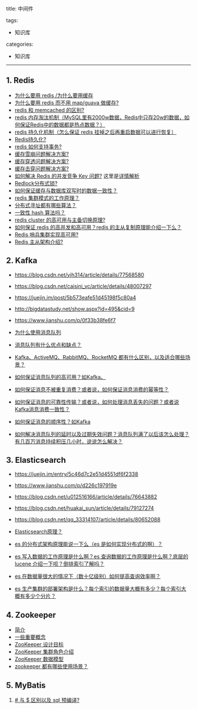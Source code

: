 title: 中间件

tags:
  - 知识库

categories:
  - 知识库

---
## 1. Redis
- [为什么要用 redis /为什么要用缓存](https://github.com/mnan2c/JavaGuide/blob/master/docs/database/Redis/Redis.md#%E4%B8%BA%E4%BB%80%E4%B9%88%E8%A6%81%E7%94%A8-redis-%E4%B8%BA%E4%BB%80%E4%B9%88%E8%A6%81%E7%94%A8%E7%BC%93%E5%AD%98)
- [为什么要用 redis 而不用 map/guava 做缓存?
](https://github.com/mnan2c/JavaGuide/blob/master/docs/database/Redis/Redis.md#%E4%B8%BA%E4%BB%80%E4%B9%88%E8%A6%81%E7%94%A8-redis-%E8%80%8C%E4%B8%8D%E7%94%A8-mapguava-%E5%81%9A%E7%BC%93%E5%AD%98)
- [redis 和 memcached 的区别?](https://github.com/mnan2c/JavaGuide/blob/master/docs/database/Redis/Redis.md#redis-%E5%92%8C-memcached-%E7%9A%84%E5%8C%BA%E5%88%AB)
- [redis 内存淘汰机制（MySQL里有2000w数据，Redis中只存20w的数据，如何保证Redis中的数据都是热点数据？）](https://github.com/mnan2c/JavaGuide/blob/master/docs/database/Redis/Redis.md#redis-%E5%86%85%E5%AD%98%E6%B7%98%E6%B1%B0%E6%9C%BA%E5%88%B6%EF%BC%88mysql%E9%87%8C%E6%9C%892000w%E6%95%B0%E6%8D%AE%EF%BC%8Credis%E4%B8%AD%E5%8F%AA%E5%AD%9820w%E7%9A%84%E6%95%B0%E6%8D%AE%EF%BC%8C%E5%A6%82%E4%BD%95%E4%BF%9D%E8%AF%81redis%E4%B8%AD%E7%9A%84%E6%95%B0%E6%8D%AE%E9%83%BD%E6%98%AF%E7%83%AD%E7%82%B9%E6%95%B0%E6%8D%AE%EF%BC%9F%EF%BC%89)
- [redis 持久化机制（怎么保证 redis 挂掉之后再重启数据可以进行恢复）](https://github.com/mnan2c/JavaGuide/blob/master/docs/database/Redis/Redis.md#redis-%E6%8C%81%E4%B9%85%E5%8C%96%E6%9C%BA%E5%88%B6%E6%80%8E%E4%B9%88%E4%BF%9D%E8%AF%81-redis-%E6%8C%82%E6%8E%89%E4%B9%8B%E5%90%8E%E5%86%8D%E9%87%8D%E5%90%AF%E6%95%B0%E6%8D%AE%E5%8F%AF%E4%BB%A5%E8%BF%9B%E8%A1%8C%E6%81%A2%E5%A4%8D)
- [Redis持久化?](https://github.com/mnan2c/JavaGuide/blob/master/docs/database/Redis/Redis%E6%8C%81%E4%B9%85%E5%8C%96.md)
- [redis 如何支持事务?](https://github.com/mnan2c/JavaGuide/blob/master/docs/database/Redis/Redis.md#redis-%E4%BA%8B%E5%8A%A1)
- [缓存雪崩问题解决方案?](https://github.com/doocs/advanced-java/blob/master/docs/high-concurrency/redis-caching-avalanche-and-caching-penetration.md#%E7%BC%93%E5%AD%98%E9%9B%AA%E5%B4%A9)
- [缓存穿透问题解决方案?](https://github.com/doocs/advanced-java/blob/master/docs/high-concurrency/redis-caching-avalanche-and-caching-penetration.md#%E7%BC%93%E5%AD%98%E7%A9%BF%E9%80%8F)
- [缓存击穿问题解决方案?](https://github.com/doocs/advanced-java/blob/master/docs/high-concurrency/redis-caching-avalanche-and-caching-penetration.md#%E7%BC%93%E5%AD%98%E5%87%BB%E7%A9%BF)
- [如何解决 Redis 的并发竞争 Key 问题?](https://github.com/doocs/advanced-java/blob/master/docs/high-concurrency/redis-cas.md#%E9%9D%A2%E8%AF%95%E9%A2%98)  这里是[详情解析](https://www.jianshu.com/p/8bddd381de06)
- [Redlock分布式锁?](https://github.com/mnan2c/JavaGuide/blob/master/docs/database/Redis/Redlock%E5%88%86%E5%B8%83%E5%BC%8F%E9%94%81.md)
- [如何保证缓存与数据库双写时的数据一致性？](https://github.com/mnan2c/JavaGuide/blob/master/docs/database/Redis/Redis.md#%E5%A6%82%E4%BD%95%E4%BF%9D%E8%AF%81%E7%BC%93%E5%AD%98%E4%B8%8E%E6%95%B0%E6%8D%AE%E5%BA%93%E5%8F%8C%E5%86%99%E6%97%B6%E7%9A%84%E6%95%B0%E6%8D%AE%E4%B8%80%E8%87%B4%E6%80%A7%EF%BC%9F)
- [redis 集群模式的工作原理？](https://github.com/doocs/advanced-java/blob/master/docs/high-concurrency/redis-cluster.md#redis-cluster-%E4%BB%8B%E7%BB%8D)
- [分布式寻址都有哪些算法？](https://github.com/doocs/advanced-java/blob/master/docs/high-concurrency/redis-cluster.md#%E5%88%86%E5%B8%83%E5%BC%8F%E5%AF%BB%E5%9D%80%E7%AE%97%E6%B3%95)
- [一致性 hash 算法吗？](https://github.com/doocs/advanced-java/blob/master/docs/high-concurrency/redis-cluster.md#%E4%B8%80%E8%87%B4%E6%80%A7-hash-%E7%AE%97%E6%B3%95)
- [redis cluster 的高可用与主备切换原理?](https://github.com/doocs/advanced-java/blob/master/docs/high-concurrency/redis-cluster.md#redis-cluster-%E7%9A%84%E9%AB%98%E5%8F%AF%E7%94%A8%E4%B8%8E%E4%B8%BB%E5%A4%87%E5%88%87%E6%8D%A2%E5%8E%9F%E7%90%86)
- [如何保证 redis 的高并发和高可用？redis 的主从复制原理能介绍一下么？](https://github.com/doocs/advanced-java/blob/master/docs/high-concurrency/how-to-ensure-high-concurrency-and-high-availability-of-redis.md)
- [Redis 哨兵集群实现高可用?](https://github.com/doocs/advanced-java/blob/master/docs/high-concurrency/redis-sentinel.md#redis-%E5%93%A8%E5%85%B5%E9%9B%86%E7%BE%A4%E5%AE%9E%E7%8E%B0%E9%AB%98%E5%8F%AF%E7%94%A8)
- [Redis 主从架构介绍?](https://github.com/doocs/advanced-java/blob/master/docs/high-concurrency/redis-master-slave.md)



## 2. Kafka
- https://blog.csdn.net/yjh314/article/details/77568580
- https://blog.csdn.net/caisini_vc/article/details/48007297
- https://juejin.im/post/5b573eafe51d45198f5c80a4
- http://bigdatastudy.net/show.aspx?id=495&cid=9
- https://www.jianshu.com/p/0f33b38fe6f7


- [为什么使用消息队列](https://github.com/doocs/advanced-java/blob/master/docs/high-concurrency/why-mq.md#%E4%B8%BA%E4%BB%80%E4%B9%88%E4%BD%BF%E7%94%A8%E6%B6%88%E6%81%AF%E9%98%9F%E5%88%97)
- [消息队列有什么优点和缺点？](https://github.com/doocs/advanced-java/blob/master/docs/high-concurrency/why-mq.md#%E6%B6%88%E6%81%AF%E9%98%9F%E5%88%97%E6%9C%89%E4%BB%80%E4%B9%88%E4%BC%98%E7%BC%BA%E7%82%B9)
- [Kafka、ActiveMQ、RabbitMQ、RocketMQ 都有什么区别，以及适合哪些场景？](https://github.com/doocs/advanced-java/blob/master/docs/high-concurrency/why-mq.md#kafkaactivemqrabbitmqrocketmq-%E6%9C%89%E4%BB%80%E4%B9%88%E4%BC%98%E7%BC%BA%E7%82%B9)
- [如何保证消息队列的高可用？如Kafka。](https://github.com/doocs/advanced-java/blob/master/docs/high-concurrency/how-to-ensure-high-availability-of-message-queues.md#kafka-%E7%9A%84%E9%AB%98%E5%8F%AF%E7%94%A8%E6%80%A7)
- [如何保证消息不被重复消费？或者说，如何保证消息消费的幂等性？](https://github.com/doocs/advanced-java/blob/master/docs/high-concurrency/how-to-ensure-that-messages-are-not-repeatedly-consumed.md#%E9%9D%A2%E8%AF%95%E9%A2%98)
- [如何保证消息的可靠性传输？或者说，如何处理消息丢失的问题？或者说Kafka消息消费一致性？](https://github.com/doocs/advanced-java/blob/master/docs/high-concurrency/how-to-ensure-the-reliable-transmission-of-messages.md#kafka)
- [如何保证消息的顺序性？如Kafka](https://github.com/doocs/advanced-java/blob/master/docs/high-concurrency/how-to-ensure-the-order-of-messages.md#kafka)
- [如何解决消息队列的延时以及过期失效问题？消息队列满了以后该怎么处理？有几百万消息持续积压几小时，说说怎么解决？](https://github.com/doocs/advanced-java/blob/master/docs/high-concurrency/mq-time-delay-and-expired-failure.md)


## 3. Elasticsearch
- https://juejin.im/entry/5c46d7c2e51d4551df6f2338
- https://www.jianshu.com/p/d226c197919e
- https://blog.csdn.net/u012516166/article/details/76643882
- https://blog.csdn.net/huakai_sun/article/details/79127274
- https://blog.csdn.net/qq_33314107/article/details/80652088


- [Elasticsearch原理？](https://www.toutiao.com/i6678868888853152267/)
- [es 的分布式架构原理能说一下么（es 是如何实现分布式的啊）？](https://github.com/doocs/advanced-java/blob/master/docs/high-concurrency/es-architecture.md)
- [es 写入数据的工作原理是什么啊？es 查询数据的工作原理是什么啊？底层的 lucene 介绍一下呗？倒排索引了解吗？](https://github.com/doocs/advanced-java/blob/master/docs/high-concurrency/es-write-query-search.md)
- [es 在数据量很大的情况下（数十亿级别）如何提高查询效率啊？](https://github.com/doocs/advanced-java/blob/master/docs/high-concurrency/es-optimizing-query-performance.md)
- [es 生产集群的部署架构是什么？每个索引的数据量大概有多少？每个索引大概有多少个分片？](https://github.com/doocs/advanced-java/blob/master/docs/high-concurrency/es-production-cluster.md)

## 4. Zookeeper
- [简介](https://github.com/mnan2c/JavaGuide/blob/master/docs/system-design/framework/ZooKeeper.md#%E4%B8%80-%E4%BB%80%E4%B9%88%E6%98%AF-zookeeper)
- [一些重要概念](https://github.com/mnan2c/JavaGuide/blob/master/docs/system-design/framework/ZooKeeper.md#%E4%BA%8C-%E5%85%B3%E4%BA%8E-zookeeper--%E7%9A%84%E4%B8%80%E4%BA%9B%E9%87%8D%E8%A6%81%E6%A6%82%E5%BF%B5)
- [ZooKeeper 设计目标](https://github.com/mnan2c/JavaGuide/blob/master/docs/system-design/framework/ZooKeeper.md#%E5%9B%9B-zookeeper-%E8%AE%BE%E8%AE%A1%E7%9B%AE%E6%A0%87)
- [ZooKeeper 集群角色介绍](https://github.com/mnan2c/JavaGuide/blob/master/docs/system-design/framework/ZooKeeper.md#%E4%BA%94-zookeeper-%E9%9B%86%E7%BE%A4%E8%A7%92%E8%89%B2%E4%BB%8B%E7%BB%8D)
- [ZooKeeper 数据模型](https://github.com/mnan2c/JavaGuide/blob/master/docs/system-design/framework/ZooKeeper%E6%95%B0%E6%8D%AE%E6%A8%A1%E5%9E%8B%E5%92%8C%E5%B8%B8%E8%A7%81%E5%91%BD%E4%BB%A4.md#zookeeper-%E6%95%B0%E6%8D%AE%E6%A8%A1%E5%9E%8B)
- [zookeeper 都有哪些使用场景？](https://github.com/doocs/advanced-java/blob/master/docs/distributed-system/zookeeper-application-scenarios.md)

## 5. MyBatis
1. [# 与 $ 区别以及 sql 预编译?](https://blog.csdn.net/xcliang9418/article/details/79135191)

